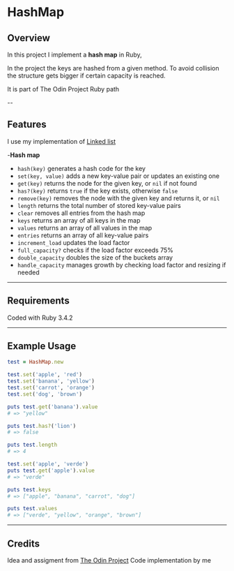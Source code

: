 # HashMap

## Overview
In this project I implement a **hash map** in Ruby, 

In the project the keys are hashed from a given method. To avoid collision the structure gets bigger if certain capacity is reached.

It is part of The Odin Project Ruby path

--

## Features
I use my implementation of [Linked list]([url](https://github.com/costealan/linked_list))

-**Hash map**
  - `hash(key)` generates a hash code for the key  
  - `set(key, value)` adds a new key-value pair or updates an existing one  
  - `get(key)` returns the node for the given key, or `nil` if not found  
  - `has?(key)` returns `true` if the key exists, otherwise `false`  
  - `remove(key)` removes the node with the given key and returns it, or `nil`  
  - `length` returns the total number of stored key-value pairs  
  - `clear` removes all entries from the hash map  
  - `keys` returns an array of all keys in the map  
  - `values` returns an array of all values in the map  
  - `entries` returns an array of all key-value pairs  
  - `increment_load` updates the load factor  
  - `full_capacity?` checks if the load factor exceeds 75%  
  - `double_capacity` doubles the size of the buckets array  
  - `handle_capacity` manages growth by checking load factor and resizing if needed  

---

## Requirements
Coded with Ruby 3.4.2

---

## Example Usage
```ruby
test = HashMap.new

test.set('apple', 'red')
test.set('banana', 'yellow')
test.set('carrot', 'orange')
test.set('dog', 'brown')

puts test.get('banana').value
# => "yellow"

puts test.has?('lion')
# => false

puts test.length
# => 4

test.set('apple', 'verde')
puts test.get('apple').value
# => "verde"

puts test.keys
# => ["apple", "banana", "carrot", "dog"]

puts test.values
# => ["verde", "yellow", "orange", "brown"]
```

---

## Credits
Idea and assigment from [The Odin Project]([url](https://www.theodinproject.com/lessons/ruby-hashmap))
Code implementation by me
